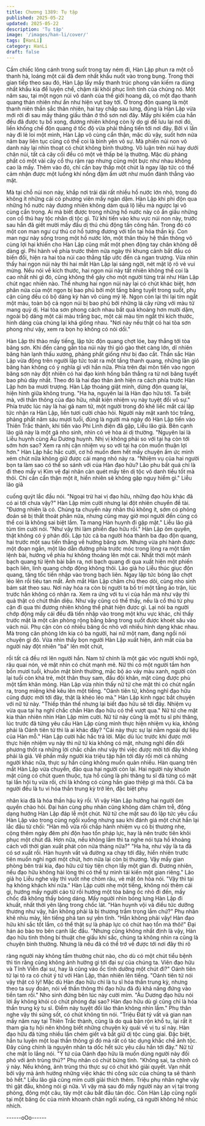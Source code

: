 ```yaml
---
title: Chương 1389: Tụ tập
published: 2025-05-22
updated: 2025-05-22
description: 'Tụ tập'
image: '/images/han-li/cover/'
tags: [HanLi]
category: HanLi
draft: false
---
```


Cầm chiếc lông cánh trong suốt trong tay ném đi, Hàn Lập phun
ra một cỗ thanh hà, loáng một cái đã đem nhất khẩu nuốt vào
trong bụng.
Trong thời gian tiếp theo sau đó, Hàn Lập lấy mấy thanh trúc
phong vân kiếm ra dùng nhất khẩu kia để luyện chế, chậm rãi
khôi phục linh tính của chúng nó.
Một năm sau, tại một ngọn núi vô danh của thế giới hoang dã, có
một đạo thanh quang thản nhiên như ẩn như hiện vụt bay tới.
Ở trong độn quang là một thanh niên thần sắc thản nhiên, hai tay
chắp sau lưng, đúng là Hàn Lập vừa mới rời đi sau mấy tháng
giấu thân ở thổ sơn nơi đây.
Mấy phi kiếm của hắn đều đã được tu bổ xong, đương nhiên
không còn lý do gì để lưu lại nơi đó, liền khống chế độn quang ở
tốc độ vừa phải thẳng tiến tới nơi đây.
Bởi vì lần này đi lẻ loi một mình, Hàn Lập vô cùng cẩn thận, mặc
dù vậy, suốt hơn nửa năm bay liên tục cũng có thể coi là bình yên
vô sự.
Mà phiến núi non vô danh này lại nhìn thoạt có chút không bình
thường.
Vô luận trên núi hay dưới chân núi, tất cả cây cối đều có một vẻ
thấp bé lạ thường. Mặc dù phảng phất có một vài cây cổ thụ rậm
rạp nhưng cũng một bực như nhau không cao là mấy. Thêm vào
đó, chỉ cần bay thấp một chút là ngay lập tức có thể cảm nhận
được một luồng khí nồng đậm ẩm ướt như muốn đánh thẳng vào
mặt.

Mà tại chỗ núi non này, khắp nơi trải dài rất nhiều hồ nước lớn
nhỏ, trong đó không ít những cái có phương viên mấy ngàn dặm.
Hàn Lập khi phi độn qua những hồ nước này đương nhiên không
dám quá lộ liễu mà ngược lại vô cùng cẩn trọng.
Ai mà biết được trong những hồ nước này có ẩn giấu những con
cổ thú hay tộc nhân dị tộc gì.
Từ khi tiến vào khu vực núi non này, trước sau hắn đã giết mười
mấy đầu dị thú chủ động tấn công hắn. Trong đó có một con man
ngư cự thú cơ hồ tương đương với tồn tại hóa thần kỳ. Con man
ngư này sống trong một hồ nước lớn, một thân thủy hệ thần
thông vô cùng lợi hại khiến cho Hàn Lập cũng mất một phen động
tay chân không dễ dàng gì.
Phi hành về phía trước thêm nửa ngày thì khung cảnh bắt đầu có
biến đổi, hiện ra hai tòa núi cao thẳng tắp ước đến cả ngan
trượng.
Vừa nhìn thấy hai ngọn núi này thì hai mắt Hàn Lập lại sáng ngời,
nét mặt lộ rõ vẻ vui mừng.
Nếu nói về kích thước, hai ngọn núi này tất nhiên không thể coi là
cao nhất nhì gì đó, cũng không thể gây cho một người từng trải
như Hàn Lập chút ngạc nhiên nào. Thế nhưng hai ngọn núi này
lại có chút khác biệt, hơn phân nửa của một ngọn bị bao phủ bởi
một tầng băng tuyết trong suốt, phụ cận cũng đều có bộ dáng kỳ
hàn vô cùng mỹ lệ.
Ngọn còn lại thì lại tím ngắt một màu, toàn bộ cả ngọn núi bị bao
phủ bởi những lá cây rừng với màu tử mang quỷ dị.
Hai tòa sơn phong cách nhau bất quá khoảng hơn mười dặm,
ngoài bộ dáng một cái màu trắng bạc, một cái màu tím ngắt thì
kích thước, hình dáng của chúng lại khá giống nhau.
"Nơi này nếu thật có hai tòa sơn phong như vậy, xem ra bọn họ
không có nói dối."

Hàn Lập thì thào mấy tiếng, lập tức độn quang chợt lóe, bay
thẳng tới tòa băng sơn.
Khi đến càng gần tòa núi này thì gió gào thét càng lớn, dĩ nhiên
băng hàn lạnh thấu xương, phảng phất giống như bị đao cắt.
Thần sắc Hàn Lập vừa động trên người lập tức toát ra một tầng
thanh quang, những làn gió băng hàn không có ý nghĩa gì với hắn
nữa.
Phía trên đại môn tiến vào ngọn băng sơn này đột nhiên có hai
đạo kinh hồng bắn thẳng ra từ nơi băng tuyết bao phủ dày nhất.
Theo đó là hai đạo thân ảnh hiện ra cách phía trước Hàn Lập hơn
ba mươi trượng.
Hàn Lập thoáng giật mình, dừng độn quang lại, hiện hình giữa
không trung.
"Ha ha, nguyên lai là Hàn đạo hữu tới. Ta biết mà, với thần thông
của đạo hữu, nhất kiện nhiệm vụ này tuyệt đối vô sự." Phía trước
lúc này là hai gã nam tử, một người trong đó khẽ liếc mắt cái lập
tức nhận ra Hàn Lập, liền tươi cười chào hỏi.
Người này mặt xanh tóc trắng, phảng phất năm sáu mươi tuổi,
đúng là người mà ngày đó Hàn Lập tiến vào Thiên Trắc thành, khi
tiến vào Phi Linh điện đã gặp, Liễu lão giả.
Bên cạnh lão giả này là một gã nho sinh, nhìn có vẻ hòa ái dị
thường.
"Nguyên lai là Liễu huynh cùng Âu Dương huynh. Nhị vị không
phải so với tại hạ còn tới sớm hơn sao? Xem ra nhị cận nhiệm vụ
so với tại hạ còn muốn thuận lợi hơn." Hàn Lập hắc hắc cười, cơ
hồ muốn đem hết mấy chuyện ấm ức mình xém chút nữa không
giữ được cái mạng nhỏ này ra.
"Nhiệm vụ của hai người bọn ta làm sao có thể so sánh với của
Hàn đạo hữu? Lão phu bất quá chỉ là đi theo mấy vị Kim vệ đại
nhân càn quét mấy tên dị tộc vô danh tiểu tốt mà thôi. Chỉ cần cẩn
thận một ít, hiển nhiên sẽ không gặp nguy hiểm gì." Liễu lão giả

cuống quýt lắc đầu nói.
"Ngoại trừ hai vị đạo hữu, những đạo hữu khác đã có ai tới chưa
vậy?" Hàn Lập mỉm cười nhưng lại đột nhiên chuyển đề tài.
"Đương nhiên là có. Chúng ta chuyến này nhân thủ không ít, sớm
có phỏng đoán sẽ bị thất thoát phân nửa, nhưng cũng may giờ
mọi người đến cũng có thể coi là không sai biệt lắm. Ta mang Hàn
huynh đi gặp mặt." Liễu lão giả tủm tỉm cười nói.
"Như vậy thì làm phiền đạo hữu rồi." Hàn Lập ôm quyền, thật
không có ý phản đối.
Lập tức cả ba người hóa thành ba đạo độn quang, hai trước một
sau tiến thẳng về hướng băng sơn.
Nhưng vừa phi hành được một đoạn ngắn, một lão dẫn đường
phía trước móc trong lòng ra một tấm lệnh bài, hướng về phía hư
không thoáng lên một cái.
Nhất thời một mảnh bạch quang từ lệnh bài bắn ra, nơi bạch
quang đi qua xuất hiện một phiến bạch liên, linh quang chớp động
không thôi.
Lão giả họ Liễu thúc giục độn quang, tăng tốc tiến nhập vào trong
bạch liên. Ngay lập tức bóng lão chợt léo lên rồi tiêu tan mất. Ánh
mắt Hàn Lập chăm chú theo dõi, cùng nho sinh bám sát theo sau.
Nơi này hóa ra còn bị người ta bố trí một tầng ảo trận, lúc trước
hắn không có nhận ra. Xem ra ứng với tu vi của hắn mà như vậy
thì quả thật có chút thần diệu. Như vậy cũng có thể thấy, nếu là
cổ thú từ phụ cận đi qua thì đương nhiên không thể phát hiện
được gì. Lại nói ba người chớp động mấy cái đều đã tiến nhập
vào trong một khu vực khác, chỉ thấy trước mặt là một căn phòng
rộng bằng băng trong suốt được khoét sâu vào vách núi.
Phụ cận còn có nhiều băng ốc nhỏ với nhiều hình dạng khác
nhau. Mà trong căn phòng lớn kia có ba người, hai nữ một nam,
đang ngồi nói chuyện gì đó. Vừa nhìn thấy bọn người Hàn Lập
xuất hiện, ánh mắt của ba người này đột nhiên "bá" lên một chút,

rồi tất cả đều rơi lên người hắn.
Nam tử chính là một gác vóc người khôi ngô, râu quai nón, vẻ
mặt nhìn có chút mạnh mẽ.
Nữ thì có một người tầm hơn bốn mươi tuổi, khuôn mặt bình
thường, mặc bộ áo váy màu xanh, người còn lại tuổi còn khá trẻ,
một thân thuy sam, đầu đội khăn, mặt cũng được phủ một tấm
khăn mỏng.
Hàn Lập vừa nhìn thấy nữ tử che mặt thì có chút ngẩn ra, trong
miệng khẽ kêu lên một tiếng.
"Oánh tiên tử, không nghĩ đạo hữu cũng được mời tới đây, thật là
khéo léo mà." Hàn Lập kinh ngạc bắt chuyện với nữ tử này.
"Thiếp thân thế nhưng lại biết đạo hữu sẽ tới đây. Nhiệm vụ vừa
qua tại hạ nghĩ chắc chắn Hàn đạo hữu có thể vượt qua." Nữ tử
che mặt kia thản nhiên nhìn Hàn Lập mỉm cười.
Nữ tử này cũng là một tu sĩ phi thăng, lúc trước đã từng yêu cầu
Hàn Lập cùng mình thực hiện nhiệm vụ kia, không phải là Oánh
tiên tử thì là ai khác đây? "Cái này thực sự lại nằm ngoài dự liệu
của Hàn mỗ." Hàn Lập cười hắc hắc trả lời.
Mặc dù lúc trước khi được mời thực hiện nhiệm vụ này thì nữ tử
kia không có mặt, nhưng nghĩ đến đối phương thốt ra những lời
chắc chắn như vậy thì việc được mời tới đây không phải là giả.
Về phần mấy người kia triệu tập hắn tới đây rồi mời cả những
người khác nữa, thực sự hắn cũng không muốn quản nhiều.
Hàn quang trên mắt Hàn Lập vừa chuyển, đảo qua hai người còn
lại.
Hai người này khuôn mặt cũng có chút quen thuộc, tựa hồ cũng
là phi thăng tu sĩ đã từng có mặt tại lần hội tụ vừa rồi, chỉ là không
có cùng hắn giao thiệp gì mà thôi.
Cả ba người đều là tu vi hóa thần trung kỳ trở lên, đặc biệt phụ

nhân kia đã là hóa thần hậu kỳ rồi.
Vì vậy Hàn Lập hướng hai người ôm quyền chào hỏi.
Đại hán cùng phụ nhân cũng không dám chậm trễ, đồng dạng
hướng Hàn Lập đáp lễ một chút.
Nữ tử che mặt sau đó lập tức yêu cầu Hàn Lập vào trong cùng
ngồi xuống nhưng sau khi đánh giá một chút hắn lại lắc đầu từ
chối: "Hàn mỗ vừa rồi chấp hành nhiệm vụ có bị thương nhẹ,
cộng thêm ngày đêm phi độn hao tổn pháp lực, hay là nên trước
tiên khôi phục một chút đã. Hơn nữa, nếu không lầm thì ta nghe
nói tựa hồ khoảng cách với thời gian xuất phát còn nửa tháng
nữa?"
"Ha ha, như vậy là ta đã có sơ xuất rồi. Hàn huynh vất vả đường
xa chạy tới đây, hiển nhiên trước tiên muốn nghỉ ngơi một chút,
hơn nữa lại còn bị thương. Vậy mấy gian phòng bên trái kia, đạo
hữu cứ tùy tiện chọn lấy một gian đi. Đương nhiên, nếu đạo hữu
không hài lòng thì có thể tự mình tái kiến một gian riêng." Lão giả
họ Liễu nghe vậy thì vuốt nhẹ chòm râu, vẻ mặt ôn hòa nói.
"Vậy thì tại hạ không khách khí nữa." Hàn Lập cười nhẹ một
tiếng, không nói thêm cái gì, hướng mấy người cáo từ rồi hướng
một tòa băng ốc nhỏ đi đến, mấy chốc đã không thấy bóng dáng.
Mấy người nhìn bóng lưng Hàn Lập đi khuất, nhất thời yên lặng
trong chốc lát.
"Hàn huynh vội vã điều tức dưỡng thương như vậy, hẳn không
phải là bị thương trầm trọng lắm chứ?" Phụ nhân khẽ nhíu mày,
lên tiếng phá tan sự yên tĩnh.
"Hẳn không phải vậy! Hàn đạo hữu khí sắc tốt lắm, có thể thật sự
là pháp lực có chút hao tổn mà thôi!" Đại hán áo bào tro bên cạnh
lắc đầu.
"Nhưng cũng không nhất định là vậy, Hàn đạo hữu tinh thông bí
thuật che giấu khí sắc, chúng ta không nhìn ra cũng là chuyện
bình thường. Nhưng là nếu đã có thể trở về được tới nơi đây thì rõ

ràng người này không tầm thường chút nào, cho dù có một chút
tiểu bệnh thì tin rằng cũng không ảnh hưởng gì tới đại sự của
chúng ta. Viên đạo hữu và Tĩnh Viễn đại sư, hay là cũng vào ốc
tĩnh dưỡng một chút đi?" Oánh tiên tử lại tỏ ra có chút ý tứ với
Hàn Lập, thản nhiên lên tiếng.
"Oánh tiên tử nói vậy thật có lý! Mặc dù Hàn đạo hữu chỉ là tu sĩ
hóa thần trung kỳ, nhưng theo ta suy đoán, nói về thần thông thì
đạo hữu đã đủ khả năng đứng vào tiền tam rồi." Nho sinh đứng
bên lúc này cười mỉm.
"Âu Dương đạo hữu nói lời ấy không khỏi có chút phóng đại sao?
Hàn đạo hữu dù gì cũng chỉ là hóa thần trung kỳ tu sĩ. Điểm này
tuyệt đối lão thân không nhìn lầm." Phụ thân nghe vậy thì sửng
sốt, có chút không tin nói.
"Triệu Đát tỷ vất vả gian nan mấy năm nay tại Thiên Trắc thành,
cũng là do quá bận rộn khổ tu, lại rất ít tham gia tụ hội nên không
biết những chuyện kỳ quái về vị tu sĩ này. Hàn đạo hữu đã từng
nhiều lần chém giết và bắt giữ dị tộc cùng giai. Đặc biệt, hắn tu
luyện một loại thần thông gì đó mà rất có tác dụng khắc chế ảnh
tộc. Đây cũng chính là nguyên nhân ta dốc hết sức yêu cầu hắn
tới đây." Nữ tử che mặt lo lắng nói.
"Ý tứ của Oánh đạo hữu là muốn dùng người này đối phó với ảnh
trùng thú?" Phụ nhân có chút bừng tỉnh.
"Không sai, ta chính có ý này. Nếu không, ảnh trùng thú thực sự
có chút khó giải quyết. Vạn nhất bởi vậy mà ảnh hưởng những
việc khác thì công sức của chúng ta sẽ thành bỏ hết." Liễu lão giả
cũng mỉm cười giải thích thêm.
Triệu phụ nhân nghe vậy thì gật đầu, không nói gì nữa.
Vì vậy mà sau đó mấy người này an vị tại trong phòng, đông một
câu, tây một câu bắt đầu tán dóc. Còn Hàn Lập cũng ngồi tại một
băng ốc của mình khoanh chân ngồi xuống, cả người không hề
nhúc nhích.

------oOo------
